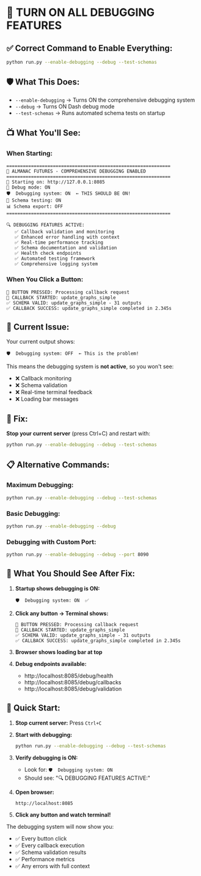 # 🔧 TURN ON ALL DEBUGGING FEATURES

## ✅ **Correct Command to Enable Everything:**

```bash
python run.py --enable-debugging --debug --test-schemas
```

## 🛡️ **What This Does:**

- `--enable-debugging` → Turns ON the comprehensive debugging system
- `--debug` → Turns ON Dash debug mode
- `--test-schemas` → Runs automated schema tests on startup

## 📺 **What You'll See:**

### **When Starting:**
```
============================================================
🚀 ALMANAC FUTURES - COMPREHENSIVE DEBUGGING ENABLED
============================================================
📍 Starting on: http://127.0.0.1:8085
🔧 Debug mode: ON
🛡️  Debugging system: ON  ← THIS SHOULD BE ON!
🧪 Schema testing: ON
📊 Schema export: OFF
============================================================

🔍 DEBUGGING FEATURES ACTIVE:
   ✅ Callback validation and monitoring
   ✅ Enhanced error handling with context
   ✅ Real-time performance tracking
   ✅ Schema documentation and validation
   ✅ Health check endpoints
   ✅ Automated testing framework
   ✅ Comprehensive logging system
```

### **When You Click a Button:**
```
🔄 BUTTON PRESSED: Processing callback request
🔄 CALLBACK STARTED: update_graphs_simple
✅ SCHEMA VALID: update_graphs_simple - 31 outputs
✅ CALLBACK SUCCESS: update_graphs_simple completed in 2.345s
```

## 🚨 **Current Issue:**

Your current output shows:
```
🛡️  Debugging system: OFF  ← This is the problem!
```

This means the debugging system is **not active**, so you won't see:
- ❌ Callback monitoring
- ❌ Schema validation
- ❌ Real-time terminal feedback
- ❌ Loading bar messages

## 🔧 **Fix:**

**Stop your current server** (press Ctrl+C) and restart with:

```bash
python run.py --enable-debugging --debug --test-schemas
```

## 📋 **Alternative Commands:**

### **Maximum Debugging:**
```bash
python run.py --enable-debugging --debug --test-schemas
```

### **Basic Debugging:**
```bash
python run.py --enable-debugging --debug
```

### **Debugging with Custom Port:**
```bash
python run.py --enable-debugging --debug --port 8090
```

## 🎯 **What You Should See After Fix:**

1. **Startup shows debugging is ON:**
   ```
   🛡️  Debugging system: ON  ✅
   ```

2. **Click any button → Terminal shows:**
   ```
   🔄 BUTTON PRESSED: Processing callback request
   🔄 CALLBACK STARTED: update_graphs_simple
   ✅ SCHEMA VALID: update_graphs_simple - 31 outputs
   ✅ CALLBACK SUCCESS: update_graphs_simple completed in 2.345s
   ```

3. **Browser shows loading bar at top**

4. **Debug endpoints available:**
   - http://localhost:8085/debug/health
   - http://localhost:8085/debug/callbacks
   - http://localhost:8085/debug/validation

## 🚀 **Quick Start:**

1. **Stop current server:** Press `Ctrl+C`

2. **Start with debugging:**
   ```bash
   python run.py --enable-debugging --debug --test-schemas
   ```

3. **Verify debugging is ON:**
   - Look for: `🛡️  Debugging system: ON`
   - Should see: "🔍 DEBUGGING FEATURES ACTIVE:"

4. **Open browser:**
   ```
   http://localhost:8085
   ```

5. **Click any button and watch terminal!**

The debugging system will now show you:
- ✅ Every button click
- ✅ Every callback execution
- ✅ Schema validation results
- ✅ Performance metrics
- ✅ Any errors with full context
